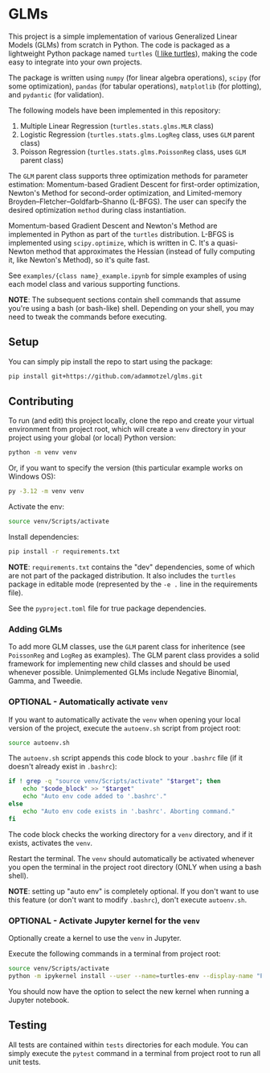 # GLMs

This project is a simple implementation of various Generalized Linear Models (GLMs) from scratch in Python. The code is packaged as a lightweight Python package named `turtles` ([I like turtles](https://www.youtube.com/watch?v=CMNry4PE93Y)), making the code easy to integrate into your own projects.

The package is written using `numpy` (for linear algebra operations), `scipy` (for some optimization), `pandas` (for tabular operations), `matplotlib` (for plotting), and `pydantic` (for validation).

The following models have been implemented in this repository:

1. Multiple Linear Regression (`turtles.stats.glms.MLR` class)
2. Logistic Regression (`turtles.stats.glms.LogReg` class, uses `GLM` parent class)
3. Poisson Regression (`turtles.stats.glms.PoissonReg` class, uses `GLM` parent class)

The `GLM` parent class supports three optimization methods for parameter estimation: Momentum-based Gradient Descent for first-order optimization, Newton's Method for second-order optimization, and Limited-memory Broyden–Fletcher–Goldfarb–Shanno (L-BFGS). The user can specify the desired optimization `method` during class instantiation.

Momentum-based Gradient Descent and Newton's Method are implemented in Python as part of the `turtles` distribution. L-BFGS is implemented using `scipy.optimize`, which is written in C. It's a quasi-Newton method that approximates the Hessian (instead of fully computing it, like Newton's Method), so it's quite fast.

See `examples/{class name}_example.ipynb` for simple examples of using each model class and various supporting functions.


**NOTE**: The subsequent sections contain shell commands that assume you're using a bash (or bash-like) shell. Depending on your shell, you may need to tweak the commands before executing.


## Setup

You can simply pip install the repo to start using the package:

```bash
pip install git+https://github.com/adammotzel/glms.git
```


## Contributing

To run (and edit) this project locally, clone the repo and create your virtual environment from project root, which will create a `venv` directory in your project using your global (or local) Python version:

```bash
python -m venv venv
```

Or, if you want to specify the version (this particular example works on Windows OS):

```bash
py -3.12 -m venv venv
```

Activate the env:

```bash
source venv/Scripts/activate
```

Install dependencies:

```bash
pip install -r requirements.txt
```
**NOTE**: `requirements.txt` contains the "dev" dependencies, some of which are not part of the packaged distribution. It also includes the `turtles` package in editable mode (represented by the `-e .` line in the requirements file).

See the `pyproject.toml` file for true package dependencies.


### Adding GLMs

To add more GLM classes, use the `GLM` parent class for inheritence (see `PoissonReg` and `LogReg` as examples). The GLM parent class provides a solid framework for implementing new child classes and should be used whenever possible. Unimplemented GLMs include Negative Binomial, Gamma, and Tweedie.


### OPTIONAL - Automatically activate `venv`

If you want to automatically activate the `venv` when opening your local version of the project, execute the `autoenv.sh` script from project root:

```bash
source autoenv.sh
```

The `autoenv.sh` script appends this code block to your `.bashrc` file (if it doesn't already exist in `.bashrc`):

```bash
if ! grep -q "source venv/Scripts/activate" "$target"; then
    echo "$code_block" >> "$target"
    echo "Auto env code added to '.bashrc'."
else
    echo "Auto env code exists in '.bashrc'. Aborting command."
fi
```

The code block checks the working directory for a `venv` directory, and if it exists, activates the `venv`.

Restart the terminal. The `venv` should automatically be activated whenever you open the terminal in the project root directory (ONLY when using a bash shell).

**NOTE**: setting up "auto env" is completely optional. If you don't want to use this feature (or don't want to modify `.bashrc`), don't execute `autoenv.sh`.


### OPTIONAL - Activate Jupyter kernel for the `venv`

Optionally create a kernel to use the `venv` in Jupyter.

Execute the following commands in a terminal from project root:

```bash
source venv/Scripts/activate
python -m ipykernel install --user --name=turtles-env --display-name "Python (turtles-env)"
```
You should now have the option to select the new kernel when running a Jupyter notebook.


## Testing

All tests are contained within `tests` directories for each module. You can simply execute the `pytest` command in a terminal from project root to run all unit tests.
